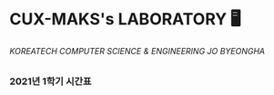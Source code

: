 # CUX-MAKS's LABORATORY 🖥

###### KOREATECH COMPUTER SCIENCE & ENGINEERING JO BYEONGHA

### 2021년 1학기 시간표
